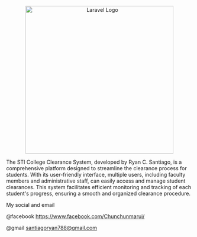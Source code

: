 <p align="center"><a href="https://laravel.com" target="_blank"><img src="https://encrypted-tbn0.gstatic.com/images?q=tbn:ANd9GcTuKt4LN4wIRzInTRPT8R-zWL2oVU94HJscoQayicrldQ&s" width="400" alt="Laravel Logo"></a></p>


The STI College Clearance System, developed by Ryan C. Santiago, is a comprehensive platform designed to streamline the clearance process for students. With its user-friendly interface, multiple users, including faculty members and administrative staff, can easily access and manage student clearances. This system facilitates efficient monitoring and tracking of each student's progress, ensuring a smooth and organized clearance procedure.


My social and email

@facebook
https://www.facebook.com/Chunchunmarui/

@gmail
santiagoryan788@gmail.com
